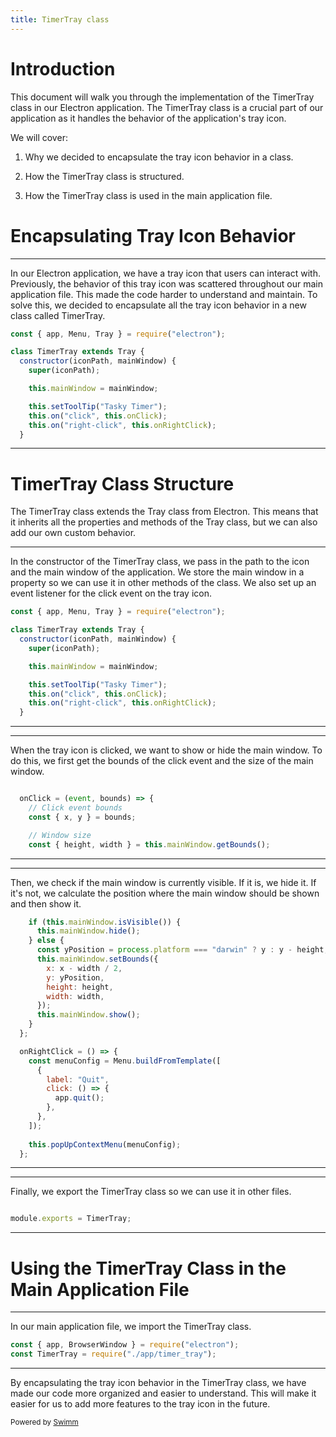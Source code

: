 ```yaml
---
title: TimerTray class
---
```

# Introduction

This document will walk you through the implementation of the TimerTray class in our Electron application. The TimerTray class is a crucial part of our application as it handles the behavior of the application's tray icon.

We will cover:

1. Why we decided to encapsulate the tray icon behavior in a class.

2. How the TimerTray class is structured.

3. How the TimerTray class is used in the main application file.

# Encapsulating Tray Icon Behavior

<SwmSnippet path="/src/app/timer_tray.js" line="1">

---

In our Electron application, we have a tray icon that users can interact with. Previously, the behavior of this tray icon was scattered throughout our main application file. This made the code harder to understand and maintain. To solve this, we decided to encapsulate all the tray icon behavior in a new class called TimerTray.

```javascript
const { app, Menu, Tray } = require("electron");

class TimerTray extends Tray {
  constructor(iconPath, mainWindow) {
    super(iconPath);

    this.mainWindow = mainWindow;

    this.setToolTip("Tasky Timer");
    this.on("click", this.onClick);
    this.on("right-click", this.onRightClick);
  }
```

---

</SwmSnippet>

# TimerTray Class Structure

The TimerTray class extends the Tray class from Electron. This means that it inherits all the properties and methods of the Tray class, but we can also add our own custom behavior.

<SwmSnippet path="/src/app/timer_tray.js" line="1">

---

In the constructor of the TimerTray class, we pass in the path to the icon and the main window of the application. We store the main window in a property so we can use it in other methods of the class. We also set up an event listener for the click event on the tray icon.

```javascript
const { app, Menu, Tray } = require("electron");

class TimerTray extends Tray {
  constructor(iconPath, mainWindow) {
    super(iconPath);

    this.mainWindow = mainWindow;

    this.setToolTip("Tasky Timer");
    this.on("click", this.onClick);
    this.on("right-click", this.onRightClick);
  }
```

---

</SwmSnippet>

<SwmSnippet path="/src/app/timer_tray.js" line="13">

---

When the tray icon is clicked, we want to show or hide the main window. To do this, we first get the bounds of the click event and the size of the main window.

```javascript

  onClick = (event, bounds) => {
    // Click event bounds
    const { x, y } = bounds;

    // Window size
    const { height, width } = this.mainWindow.getBounds();
```

---

</SwmSnippet>

<SwmSnippet path="/src/app/timer_tray.js" line="21">

---

Then, we check if the main window is currently visible. If it is, we hide it. If it's not, we calculate the position where the main window should be shown and then show it.

```javascript
    if (this.mainWindow.isVisible()) {
      this.mainWindow.hide();
    } else {
      const yPosition = process.platform === "darwin" ? y : y - height;
      this.mainWindow.setBounds({
        x: x - width / 2,
        y: yPosition,
        height: height,
        width: width,
      });
      this.mainWindow.show();
    }
  };

  onRightClick = () => {
    const menuConfig = Menu.buildFromTemplate([
      {
        label: "Quit",
        click: () => {
          app.quit();
        },
      },
    ]);
  
    this.popUpContextMenu(menuConfig);
  };
```

---

</SwmSnippet>

<SwmSnippet path="/src/app/timer_tray.js" line="49">

---

Finally, we export the TimerTray class so we can use it in other files.

```javascript

module.exports = TimerTray;
```

---

</SwmSnippet>

# Using the TimerTray Class in the Main Application File

<SwmSnippet path="/src/main.js" line="1">

---

In our main application file, we import the TimerTray class.

```javascript
const { app, BrowserWindow } = require("electron");
const TimerTray = require("./app/timer_tray");
```

---

</SwmSnippet>

By encapsulating the tray icon behavior in the TimerTray class, we have made our code more organized and easier to understand. This will make it easier for us to add more features to the tray icon in the future.

<SwmMeta version="3.0.0" repo-id="Z2l0aHViJTNBJTNBc3dpbW0tZGVtbyUzQSUzQXNuZWxzb24tc2VhdHRsZQ=="><sup>Powered by [Swimm](https://app.swimm.io/)</sup></SwmMeta>
